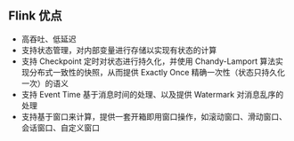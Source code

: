 ## Flink 优点

- 高吞吐、低延迟
- 支持状态管理，对内部变量进行存储以实现有状态的计算
- 支持 Checkpoint 定时对状态进行持久化，并使用 Chandy-Lamport 算法实现分布式一致性的快照，从而提供 Exactly Once 精确一次性（状态只持久化一次）的语义
- 支持 Event Time 基于消息时间的处理、以及提供 Watermark 对消息乱序的处理
- 支持基于窗口来计算，提供一套开箱即用窗口操作，如滚动窗口、滑动窗口、会话窗口、自定义窗口



